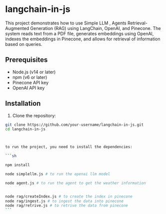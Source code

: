 # langchain-in-js

This project demonstrates how to use Simple LLM , Agents Retrieval-Augmented Generation (RAG) using LangChain, OpenAI, and Pinecone. The system reads text from a PDF file, generates embeddings using OpenAI, indexes the embeddings in Pinecone, and allows for retrieval of information based on queries.

## Prerequisites

- Node.js (v14 or later)
- npm (v6 or later)
- Pinecone API key
- OpenAI API key

## Installation

1. Clone the repository:

````sh
git clone https://github.com/your-username/langchain-in-js.git
cd langchain-in-js



to run the project, you need to install the dependencies:

```sh

npm install

node simplellm.js # to run the openai llm model

node agent.js # to run the agent to get the weather information


node rag/createIndex.js # to create the index in pinecone
node rag/ingest.js # to ingest the data into pinecone
node rag/retrive.js # to retrive the data from pinecone
```




````
